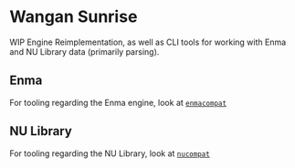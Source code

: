 # Wangan Sunrise

WIP Engine Reimplementation, as well as CLI tools for working with Enma and NU Library data (primarily parsing).

## Enma

For tooling regarding the Enma engine, look at [`enmacompat`](./enmacompat/README.md)

## NU Library

For tooling regarding the NU Library, look at [`nucompat`](./nucompat/README.md)
